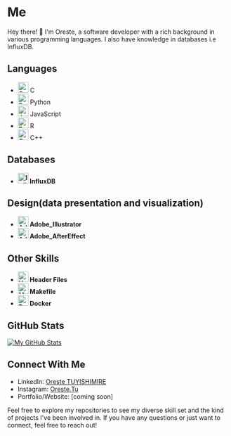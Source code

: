 # Me

Hey there! 👋 I'm Oreste, a software developer with a rich background in various programming languages. I also have knowledge in databases i.e InfluxDB.

## Languages

- <img src="https://img.icons8.com/color/48/000000/c-programming.png" alt="C Icon" width="24"/> C
- <img src="https://img.icons8.com/color/48/000000/python.png" alt="Python Icon" width="24"/> Python
- <img src="https://img.icons8.com/color/48/000000/javascript.png" alt="JavaScript Icon" width="24"/> JavaScript
- <img src="https://img.icons8.com/color/48/000000/r.png" alt="R Icon" width="24"/> R
- <img src="https://img.icons8.com/color/48/000000/c-plus-plus-logo.png" alt="C++ Icon" width="24"/> C++

## Databases

- **<img src="https://img.icons8.com/color/48/000000/database-restore.png" alt="InfluxDB Icon" width="24"/> InfluxDB**

## Design(data presentation and visualization)

- **<img src="https://static-00.iconduck.com/assets.00/adobe-illustrator-icon-512x512-s1nfujvx.png" alt="Adobe_Illustrator Icon" width="24"/> Adobe_Illustrator**
- **<img src="https://upload.wikimedia.org/wikipedia/commons/thumb/c/cb/Adobe_After_Effects_CC_icon.svg/512px-Adobe_After_Effects_CC_icon.svg.png" alt="Adobe_AfterEffect Icon" width="24"/> Adobe_AfterEffect**

## Other Skills

- **<img src="https://img.icons8.com/color/48/000000/source-code.png" alt="Header Files Icon" width="24"/> Header Files**
- **<img src="https://www.svgrepo.com/show/373819/makefile.svg" alt="Makefile Icon" width="24"/> Makefile**
- **<img src="https://img.icons8.com/color/48/000000/docker.png" alt="Docker Icon" width="24"/> Docker**

## GitHub Stats

[![My GitHub Stats](https://github-readme-stats.vercel.app/api?username=tuoreste&show_icons=true&theme=radical&hide_border=true&count_private=true&include_all_commits=true&hide=issues,contribs&custom_title=My%20GitHub%20Stats&bg_color=00000000)](https://github.com/tuoreste)

## Connect With Me

- LinkedIn: [Oreste TUYISHIMIRE](http://linkedin.com/in/oreste-tuyishimire-a39770190)
- Instagram: [Oreste.Tu](http://instagram.com)
- Portfolio/Website: [coming soon]

Feel free to explore my repositories to see my diverse skill set and the kind of projects I've been involved in. If you have any questions or just want to connect, feel free to reach out!
